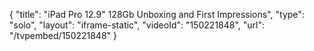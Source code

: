 {
    "title": "iPad Pro 12.9\" 128Gb Unboxing and First Impressions",
    "type": "solo",
    "layout": "iframe-static",
    "videoId": "150221848",
    "url": "\/tvpembed\/150221848"
}